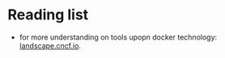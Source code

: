 # Reading list 

- for more understanding on tools upopn docker technology: [landscape.cncf.io](landscape.cncf.io).